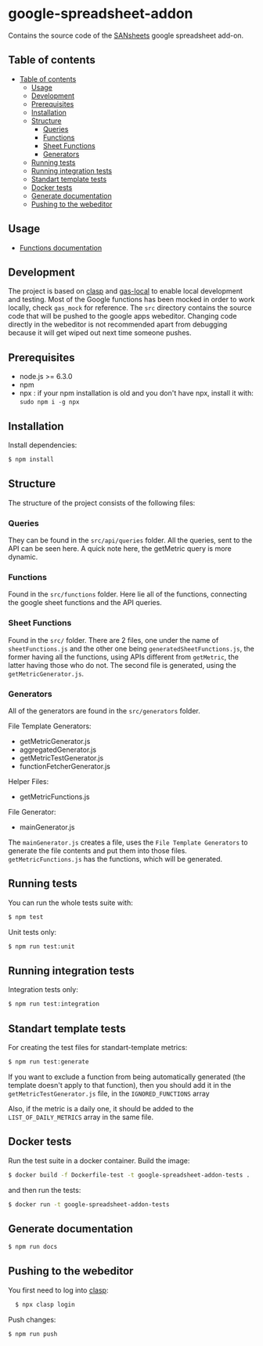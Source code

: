 # google-spreadsheet-addon

Contains the source code of the [SANsheets](https://chrome.google.com/webstore/detail/santiment-data/khglcgdkikfpccnfonmimpfkmolokbbk?utm_source=permalink)
google spreadsheet add-on.

## Table of contents

- [Table of contents](#table-of-contents)
  - [Usage](#usage)
  - [Development](#development)
  - [Prerequisites](#prerequisites)
  - [Installation](#installation)
  - [Structure](#structure)
    - [Queries](#queries)
    - [Functions](#functions)
    - [Sheet Functions](#sheet-functions)
    - [Generators](#generators)
  - [Running tests](#running-tests)
  - [Running integration tests](#running-integration-tests)
  - [Standart template tests](#standart-template-tests)
  - [Docker tests](#docker-tests)
  - [Generate documentation](#generate-documentation)
  - [Pushing to the webeditor](#pushing-to-the-webeditor)

## Usage

  * [Functions documentation](doc/sheet_functions.md)

## Development

The project is based on [clasp](https://github.com/google/clasp) and [gas-local](https://github.com/mzagorny/gas-local) to enable local development and testing. Most of the Google functions has been mocked in order to work locally, check `gas_mock` for reference. The `src` directory contains the source code that will be pushed to the google apps webeditor. Changing code directly in the webeditor is not recommended apart from debugging because it will get wiped out next time someone pushes.

## Prerequisites

* node.js >= 6.3.0
* npm
* npx : if your npm installation is old and you don't have npx, install it with: `sudo npm i -g npx`

## Installation

Install dependencies:

```bash
$ npm install
```

## Structure

The structure of the project consists of the following files:

### Queries

They can be found in the ``src/api/queries`` folder. All the queries, sent to the API can be seen here. A quick note here, the getMetric query is more dynamic.

### Functions

Found in the ``src/functions`` folder. Here lie all of the functions, connecting the google sheet functions and the API queries.

### Sheet Functions

Found in the ``src/`` folder. There are 2 files, one under the name of ``sheetFunctions.js`` and the other one being ``generatedSheetFunctions.js``, the former having all the functions, using APIs different from ``getMetric``, the latter having those who do not. The second file is generated, using the ``getMetricGenerator.js``.

### Generators

All of the generators are found in the ``src/generators`` folder.

File Template Generators:
* getMetricGenerator.js
* aggregatedGenerator.js
* getMetricTestGenerator.js
* functionFetcherGenerator.js

Helper Files:
* getMetricFunctions.js

File Generator:
* mainGenerator.js

The ``mainGenerator.js`` creates a file, uses the ``File Template Generators`` to generate the
file contents and put them into those files. ``getMetricFunctions.js`` has the functions, which will be generated.


## Running tests
You can run the whole tests suite with:

```bash
$ npm test
```

Unit tests only:

```bash
$ npm run test:unit
```

## Running integration tests

Integration tests only:

```bash
$ npm run test:integration
```

## Standart template tests

For creating the test files for standart-template metrics:

```bash
$ npm run test:generate
```

If you want to exclude a function from being automatically generated (the template doesn't apply to that function),
then you should add it in the ``getMetricTestGenerator.js`` file, in the ``IGNORED_FUNCTIONS`` array

Also, if the metric is a daily one, it should be added to the ``LIST_OF_DAILY_METRICS`` array in the same file.

## Docker tests

Run the test suite in a docker container. Build the image:

```bash
$ docker build -f Dockerfile-test -t google-spreadsheet-addon-tests .
```

and then run the tests:

```bash
$ docker run -t google-spreadsheet-addon-tests
```

## Generate documentation

```bash
$ npm run docs
```

## Pushing to the webeditor

You first need to log into [clasp](https://github.com/google/clasp#login):

```bash
  $ npx clasp login
```

Push changes:

```bash
$ npm run push
```
